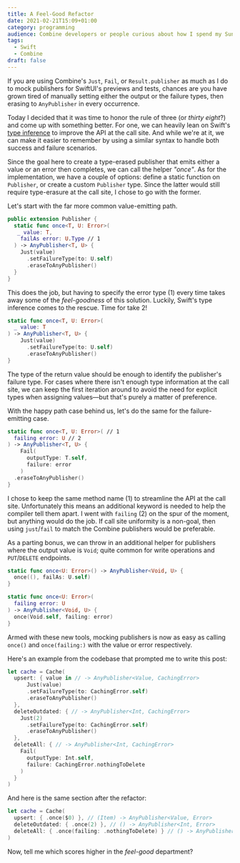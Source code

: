 ```yaml
---
title: A Feel-Good Refactor
date: 2021-02-21T15:09+01:00
category: programming
audience: Combine developers or people curious about how I spend my Sunday mornings
tags:
  - Swift
  - Combine
draft: false
---
```

If you are using Combine's `Just`, `Fail`, or `Result.publisher` as much as I do to mock publishers for SwiftUI's previews and tests, chances are you have grown tired of manually setting either the output or the failure types, then erasing to `AnyPublisher` in every occurrence.

Today I decided that it was time to honor the rule of three (or _thirty eight_?) and come up with something better. For one, we can heavily lean on Swift's [type inference](https://docs.swift.org/swift-book/LanguageGuide/TheBasics.html#ID322) to improve the API at the call site. And while we're at it, we can make it easier to remember by using a similar syntax to handle both success and failure scenarios.

Since the goal here to create a type-erased publisher that emits either a value or an error then completes, we can call the helper _"once"_. As for the implementation, we have a couple of options: define a static function on `Publisher`, or create a custom `Publisher` type. Since the latter would still require type-erasure at the call site, I chose to go with the former.

Let's start with the far more common value-emitting path.

```swift
public extension Publisher {
  static func once<T, U: Error>(
   _ value: T,
    failAs error: U.Type // 1
  ) -> AnyPublisher<T, U> {
    Just(value)
      .setFailureType(to: U.self)
      .eraseToAnyPublisher()
  }
}
```

This does the job, but having to specify the error type (1) every time takes away some of the _feel-goodness_ of this solution. Luckily, Swift's type inference comes to the rescue. Time for take 2!

```swift
static func once<T, U: Error>(
  _ value: T
) -> AnyPublisher<T, U> {
	Just(value)
	  .setFailureType(to: U.self)
	  .eraseToAnyPublisher()
}
```

The type of the return value should be enough to identify the publisher's failure type. For cases where there isn't enough type information at the call site, we can keep the first iteration around to avoid the need for explicit types when assigning values—but that's purely a matter of preference.

With the happy path case behind us, let's do the same for the failure-emitting case.

```swift
static func once<T, U: Error>( // 1
  failing error: U // 2
) -> AnyPublisher<T, U> {
	Fail(
	  outputType: T.self,
	  failure: error
	)
  .eraseToAnyPublisher()
}
```

I chose to keep the same method name (1) to streamline the API at the call site. Unfortunately this means an additional keyword is needed to help the compiler tell them apart. I went with `failing` (2) on the spur of the moment, but anything would do the job. If call site uniformity is a non-goal, then using `just`/`fail` to match the Combine publishers would be preferable.

As a parting bonus, we can throw in an additional helper for publishers where the output value is `Void`; quite common for write operations and `PUT`/`DELETE` endpoints.

```swift
static func once<U: Error>() -> AnyPublisher<Void, U> {
  once((), failAs: U.self)
}

static func once<U: Error>(
  failing error: U
) -> AnyPublisher<Void, U> {
  once(Void.self, failing: error)
}
```

Armed with these new tools, mocking publishers is now as easy as calling `once()` and `once(failing:)` with the value or error respectively.

Here's an example from the codebase that prompted me to write this post:

```swift
let cache = Cache(
  upsert: { value in // -> AnyPublisher<Value, CachingError> 
	  Just(value)
      .setFailureType(to: CachingError.self)
      .eraseToAnyPublisher()
  },
  deleteOutdated: { // -> AnyPublisher<Int, CachingError>
    Just(2)
      .setFailureType(to: CachingError.self)
      .eraseToAnyPublisher()
  },
  deleteAll: { // -> AnyPublisher<Int, CachingError>
    Fail(
      outputType: Int.self,
      failure: CachingError.nothingToDelete
    )
  }
)
```

And here is the same section after the refactor:

```swift
let cache = Cache(
  upsert: { .once($0) }, // (Item) -> AnyPublisher<Value, Error>
  deleteOutdated: { .once(2) }, // () -> AnyPublisher<Int, Error>
  deleteAll: { .once(failing: .nothingToDelete) } // () -> AnyPublisher<Int, Error>
)
```

Now, tell me which scores higher in the _feel-good_ department?